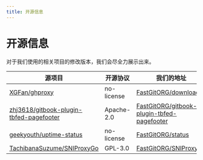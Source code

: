 ```yaml
---
title: 开源信息
---
```


# 开源信息

对于我们使用的相关项目的修改版本，我们会尽全力展示出来。

| 源项目 | 开源协议 | 我们的地址 |
| ------ | ------- | ---------- |
| [XGFan/ghproxy](https://github.com/XGFan/ghproxy) | no-license | [FastGitORG/download](https://github.com/FastGitORG/download) |
| [zhj3618/gitbook-plugin-tbfed-pagefooter](https://github.com/zhj3618/gitbook-plugin-tbfed-pagefooter) | Apache-2.0 | [FastGitORG/gitbook-plugin-tbfed-pagefooter](https://github.com/FastGitORG/gitbook-plugin-tbfed-pagefooter) |
| [geekyouth/uptime-status](https://github.com/geekyouth/uptime-status) | no-license | [FastGitORG/status](https://github.com/FastGitORG/status) |
| [TachibanaSuzume/SNIProxyGo](https://github.com/TachibanaSuzume/SNIProxyGo) | GPL-3.0 | [FastGitORG/SNIProxyGo](https://github.com/FastGitORG/SNIProxyGo) |
